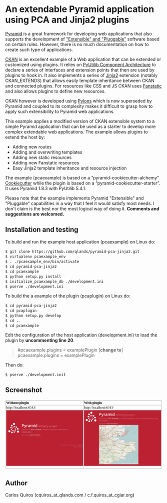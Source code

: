 # An extendable Pyramid application using PCA and Jinja2 plugins

[Pyramid]( https://trypyramid.com/) is a great framework for developing web applications that also supports the development of ["Extensible" and "Pluggable"]( http://docs.pylonsproject.org/projects/pyramid/en/latest/narr/extending.html) software based on certain rules. However, there is no much documentation on how to create such type of applications.

[CKAN]( https://ckan.org/) is an excellent example of a Web application that can be extended or customized using plugins. It relies on [PyUtilib Component Architecture]( https://pypi.python.org/pypi/PyUtilib) to declare a series of interfaces and extension points that then are used by plugins to hook in. It also implements a series of [Jinja2]( http://jinja.pocoo.org/) extension (notably CKAN_EXTENDS) that allows easily template inheritance between CKAN and connected plugins. For resources like CSS and JS CKAN uses [Fanstatic](http://www.fanstatic.org/en/1.0a5/) and also allows plugins to define new resources.

CKAN however is developed using [Pylons](http://pylonsproject.org/about-pylons-framework.html) which is now superseded by Pyramid and coupled to its complexity makes it difficult to grasp how to apply such extensibility to Pyramid web applications.

This example applies a modified version of CKAN extensible system to a simple Pyramid application that can be used as a starter to develop more complex extendable web applications. The example allows plugins to extend the host by:
 - Adding new routes
 - Adding and overwriting templates
 - Adding new static resources
 - Adding new Fanstatic resources
 - Easy Jinja2 template inheritance and resource injection


The example (pcaexample) is based on a “pyramid-cookiecutter-alchemy” [Cookiecutter](https://github.com/audreyr/cookiecutter) while the plugin is based on a “pyramid-cookiecutter-starter”. It uses Pyramid 1.8.3 with PyUtilib 5.4.1.

Please note that the example implements Pyramid "Extensible" and "Pluggable" capabilities in a way that I feel it would satisfy most needs. I don't claim is the best nor the most logical way of doing it. **Comments and suggestions are welcomed.**

## Installation and testing
To build and run the example host application (pcaexample) on Linux do:

    $ git clone https://github.com/qlands/pyramid-pca-jinja2.git
    $ virtualenv pcaexample_env
    $ . ./pcaexample_env/bin/activate
    $ cd pyramid-pca-jinja2
    $ cd pcaexample
    $ python setup.py install
    $ initialize_pcaexample_db ./development.ini
    $ pserve ./development.ini

To build the a example of the plugin (pcaplugin) on Linux do:

    $ cd pyramid-pca-jinja2
    $ cd pcaplugin
    $ python setup.py develop
    $ cd ..
    $ cd pcaexample


Edit the configuration of the host application (development.ini) to load the plugin by **uncommenting line 20**.
> #pcaexample.plugins = examplePlugin [**change to**]  pcaexample.plugins = examplePlugin

Then do:

    $ pserve ./development.init

## Screenshot

![Image](/screenshot.png?raw=true "Example home screen with and without plugin")


## Author
Carlos Quiros (cquiros_at_qlands.com / c.f.quiros_at_cgiar.org)